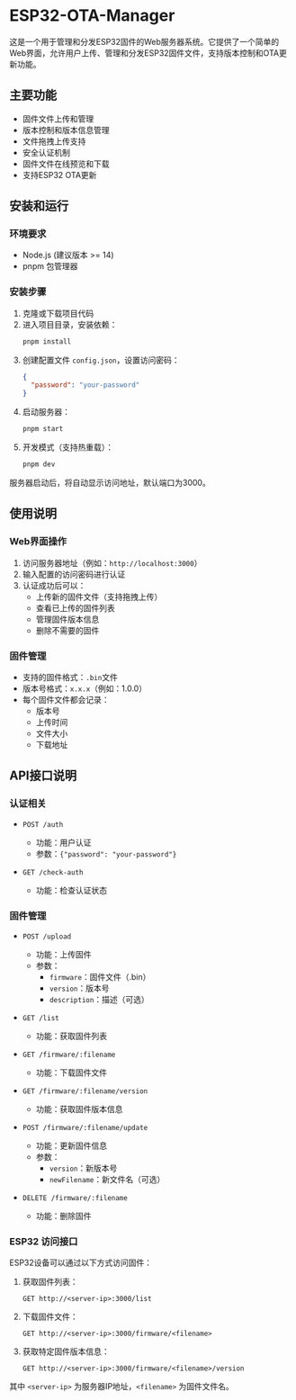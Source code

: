 # ESP32-OTA-Manager

这是一个用于管理和分发ESP32固件的Web服务器系统。它提供了一个简单的Web界面，允许用户上传、管理和分发ESP32固件文件，支持版本控制和OTA更新功能。

## 主要功能

- 固件文件上传和管理
- 版本控制和版本信息管理
- 文件拖拽上传支持
- 安全认证机制
- 固件文件在线预览和下载
- 支持ESP32 OTA更新

## 安装和运行

### 环境要求

- Node.js (建议版本 >= 14)
- pnpm 包管理器

### 安装步骤

1. 克隆或下载项目代码
2. 进入项目目录，安装依赖：
   ```bash
   pnpm install
   ```
3. 创建配置文件 `config.json`，设置访问密码：
   ```json
   {
     "password": "your-password"
   }
   ```
4. 启动服务器：
   ```bash
   pnpm start
   ```
5. 开发模式（支持热重载）：
   ```bash
   pnpm dev
   ```

服务器启动后，将自动显示访问地址，默认端口为3000。

## 使用说明

### Web界面操作

1. 访问服务器地址（例如：`http://localhost:3000`）
2. 输入配置的访问密码进行认证
3. 认证成功后可以：
   - 上传新的固件文件（支持拖拽上传）
   - 查看已上传的固件列表
   - 管理固件版本信息
   - 删除不需要的固件

### 固件管理

- 支持的固件格式：`.bin`文件
- 版本号格式：`x.x.x`（例如：1.0.0）
- 每个固件文件都会记录：
  - 版本号
  - 上传时间
  - 文件大小
  - 下载地址

## API接口说明

### 认证相关

- `POST /auth`
  - 功能：用户认证
  - 参数：`{"password": "your-password"}`

- `GET /check-auth`
  - 功能：检查认证状态

### 固件管理

- `POST /upload`
  - 功能：上传固件
  - 参数：
    - `firmware`：固件文件（.bin）
    - `version`：版本号
    - `description`：描述（可选）

- `GET /list`
  - 功能：获取固件列表

- `GET /firmware/:filename`
  - 功能：下载固件文件

- `GET /firmware/:filename/version`
  - 功能：获取固件版本信息

- `POST /firmware/:filename/update`
  - 功能：更新固件信息
  - 参数：
    - `version`：新版本号
    - `newFilename`：新文件名（可选）

- `DELETE /firmware/:filename`
  - 功能：删除固件

### ESP32 访问接口

 ESP32设备可以通过以下方式访问固件：

1. 获取固件列表：
   ```
   GET http://<server-ip>:3000/list
   ```

2. 下载固件文件：
   ```
   GET http://<server-ip>:3000/firmware/<filename>
   ```

3. 获取特定固件版本信息：
   ```
   GET http://<server-ip>:3000/firmware/<filename>/version
   ```

其中 `<server-ip>` 为服务器IP地址，`<filename>` 为固件文件名。
